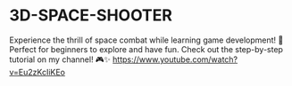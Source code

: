 # 3D-SPACE-SHOOTER
Experience the thrill of space combat while learning game development! 🚀 Perfect for beginners to explore and have fun.
Check out the step-by-step tutorial on my channel! 🎮✨ https://www.youtube.com/watch?v=Eu2zKcIiKEo
